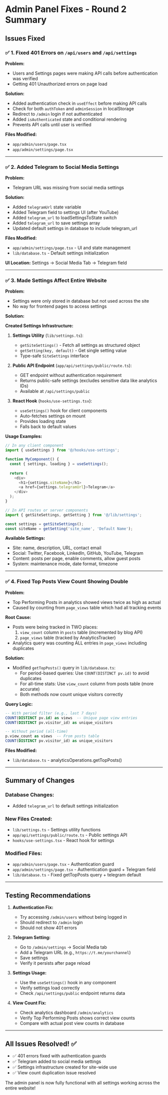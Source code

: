 # Admin Panel Fixes - Round 2 Summary

## Issues Fixed

### ✅ 1. Fixed 401 Errors on `/api/users` and `/api/settings`

**Problem:**
- Users and Settings pages were making API calls before authentication was verified
- Getting 401 Unauthorized errors on page load

**Solution:**
- Added authentication check in `useEffect` before making API calls
- Check for both `authToken` and `adminSession` in localStorage
- Redirect to `/admin` login if not authenticated
- Added `isAuthenticated` state and conditional rendering
- Prevents API calls until user is verified

**Files Modified:**
- `app/admin/users/page.tsx`
- `app/admin/settings/page.tsx`

---

### ✅ 2. Added Telegram to Social Media Settings

**Problem:**
- Telegram URL was missing from social media settings

**Solution:**
- Added `telegramUrl` state variable
- Added Telegram field to settings UI (after YouTube)
- Added `telegram_url` to loadSettingsToState switch
- Added `telegram_url` to save settings array
- Updated default settings in database to include telegram_url

**Files Modified:**
- `app/admin/settings/page.tsx` - UI and state management
- `lib/database.ts` - Default settings initialization

**UI Location:**
Settings → Social Media Tab → Telegram field

---

### ✅ 3. Made Settings Affect Entire Website

**Problem:**
- Settings were only stored in database but not used across the site
- No way for frontend pages to access settings

**Solution:**

**Created Settings Infrastructure:**

1. **Settings Utility** (`lib/settings.ts`):
   - `getSiteSettings()` - Fetch all settings as structured object
   - `getSetting(key, default)` - Get single setting value
   - Type-safe `SiteSettings` interface

2. **Public API Endpoint** (`app/api/settings/public/route.ts`):
   - GET endpoint without authentication requirement
   - Returns public-safe settings (excludes sensitive data like analytics IDs)
   - Available at `/api/settings/public`

3. **React Hook** (`hooks/use-settings.tsx`):
   - `useSettings()` hook for client components
   - Auto-fetches settings on mount
   - Provides loading state
   - Falls back to default values

**Usage Examples:**

```typescript
// In any client component
import { useSettings } from '@/hooks/use-settings';

function MyComponent() {
  const { settings, loading } = useSettings();
  
  return (
    <div>
      <h1>{settings.siteName}</h1>
      <a href={settings.telegramUrl}>Telegram</a>
    </div>
  );
}
```

```typescript
// In API routes or server components
import { getSiteSettings, getSetting } from '@/lib/settings';

const settings = getSiteSettings();
const siteName = getSetting('site_name', 'Default Name');
```

**Available Settings:**
- Site: name, description, URL, contact email
- Social: Twitter, Facebook, LinkedIn, GitHub, YouTube, Telegram
- Content: posts per page, enable comments, allow guest posts
- System: maintenance mode, date format, timezone

---

### ✅ 4. Fixed Top Posts View Count Showing Double

**Problem:**
- Top Performing Posts in analytics showed views twice as high as actual
- Caused by counting from `page_views` table which had all tracking events

**Root Cause:**
- Posts were being tracked in TWO places:
  1. `view_count` column in `posts` table (incremented by blog API)
  2. `page_views` table (tracked by AnalyticsTracker)
- Analytics query was counting ALL entries in `page_views` including duplicates

**Solution:**
- Modified `getTopPosts()` query in `lib/database.ts`:
  - For period-based queries: Use `COUNT(DISTINCT pv.id)` to avoid duplicates
  - For all-time stats: Use `view_count` column from posts table (more accurate)
  - Both methods now count unique visitors correctly

**Query Logic:**
```sql
-- With period filter (e.g., last 7 days)
COUNT(DISTINCT pv.id) as views  -- Unique page view entries
COUNT(DISTINCT pv.visitor_id) as unique_visitors

-- Without period (all-time)
p.view_count as views  -- From posts table
COUNT(DISTINCT pv.visitor_id) as unique_visitors
```

**Files Modified:**
- `lib/database.ts` - analyticsOperations.getTopPosts()

---

## Summary of Changes

### Database Changes:
- Added `telegram_url` to default settings initialization

### New Files Created:
- `lib/settings.ts` - Settings utility functions
- `app/api/settings/public/route.ts` - Public settings API
- `hooks/use-settings.tsx` - React hook for settings

### Modified Files:
- `app/admin/users/page.tsx` - Authentication guard
- `app/admin/settings/page.tsx` - Authentication guard + Telegram field
- `lib/database.ts` - Fixed getTopPosts query + telegram default

---

## Testing Recommendations

1. **Authentication Fix:**
   - Try accessing `/admin/users` without being logged in
   - Should redirect to `/admin` login
   - Should not show 401 errors

2. **Telegram Setting:**
   - Go to `/admin/settings` → Social Media tab
   - Add a Telegram URL (e.g., `https://t.me/yourchannel`)
   - Save settings
   - Verify it persists after page reload

3. **Settings Usage:**
   - Use the `useSettings()` hook in any component
   - Verify settings load correctly
   - Check `/api/settings/public` endpoint returns data

4. **View Count Fix:**
   - Check analytics dashboard `/admin/analytics`
   - Verify Top Performing Posts shows correct view counts
   - Compare with actual post view counts in database

---

## All Issues Resolved! ✅

- ✅ 401 errors fixed with authentication guards
- ✅ Telegram added to social media settings  
- ✅ Settings infrastructure created for site-wide use
- ✅ View count duplication issue resolved

The admin panel is now fully functional with all settings working across the entire website!
